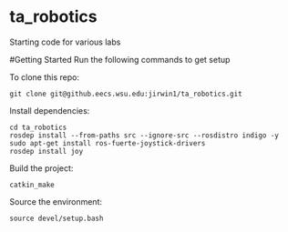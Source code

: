ta_robotics
===========

Starting code for various labs

#Getting Started
Run the following commands to get setup

To clone this repo:
```
git clone git@github.eecs.wsu.edu:jirwin1/ta_robotics.git
```

Install dependencies:
```
cd ta_robotics
rosdep install --from-paths src --ignore-src --rosdistro indigo -y
sudo apt-get install ros-fuerte-joystick-drivers
rosdep install joy
```

Build the project:
```
catkin_make
```

Source the environment:
```
source devel/setup.bash
```
